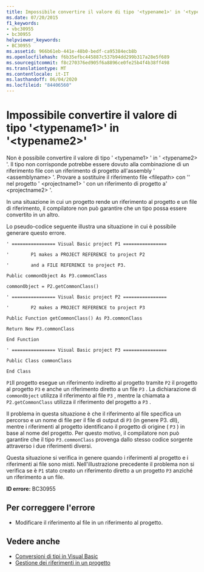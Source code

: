 ```yaml
---
title: Impossibile convertire il valore di tipo '<typename1>' in '<typename2>'
ms.date: 07/20/2015
f1_keywords:
- vbc30955
- bc30955
helpviewer_keywords:
- BC30955
ms.assetid: 966b61eb-441e-48b0-bedf-ca95384ecb8b
ms.openlocfilehash: f6b35efbc445887c537b94dd299b317a28e5f689
ms.sourcegitcommit: f8c270376ed905f6a8896ce0fe25b4f4b38ff498
ms.translationtype: MT
ms.contentlocale: it-IT
ms.lasthandoff: 06/04/2020
ms.locfileid: "84406560"
---
```

# <a name="value-of-type-typename1-cannot-be-converted-to-typename2"></a>Impossibile convertire il valore di tipo '\<typename1>' in '\<typename2>'
Non è possibile convertire il valore di tipo ' \<typename1> ' in ' \<typename2> '. Il tipo non corrisponde potrebbe essere dovuto alla combinazione di un riferimento file con un riferimento di progetto all'assembly ' \<assemblyname> '. Provare a sostituire il riferimento file \<filepath> con '' nel progetto ' \<projectname1> ' con un riferimento di progetto a' \<projectname2> '.  
  
 In una situazione in cui un progetto rende un riferimento al progetto e un file di riferimento, il compilatore non può garantire che un tipo possa essere convertito in un altro.  
  
 Lo pseudo-codice seguente illustra una situazione in cui è possibile generare questo errore.  
  
 `' ================ Visual Basic project P1 ================`  
  
 `'        P1 makes a PROJECT REFERENCE to project P2`  
  
 `'        and a FILE REFERENCE to project P3.`  
  
 `Public commonObject As P3.commonClass`  
  
 `commonObject = P2.getCommonClass()`  
  
 `' ================ Visual Basic project P2 ================`  
  
 `'        P2 makes a PROJECT REFERENCE to project P3`  
  
 `Public Function getCommonClass() As P3.commonClass`  
  
 `Return New P3.commonClass`  
  
 `End Function`  
  
 `' ================ Visual Basic project P3 ================`  
  
 `Public Class commonClass`  
  
 `End Class`  
  
 `P1`Il progetto esegue un riferimento indiretto al progetto tramite `P2` il progetto al progetto `P3` e anche un riferimento diretto a un file `P3` . La dichiarazione di `commonObject` utilizza il riferimento al file `P3` , mentre la chiamata a `P2.getCommonClass` utilizza il riferimento del progetto a `P3` .  
  
 Il problema in questa situazione è che il riferimento al file specifica un percorso e un nome di file per il file di output di `P3` (in genere P3. dll), mentre i riferimenti al progetto identificano il progetto di origine ( `P3` ) in base al nome del progetto. Per questo motivo, il compilatore non può garantire che il tipo `P3.commonClass` provenga dallo stesso codice sorgente attraverso i due riferimenti diversi.  
  
 Questa situazione si verifica in genere quando i riferimenti al progetto e i riferimenti ai file sono misti. Nell'illustrazione precedente il problema non si verifica se è `P1` stato creato un riferimento diretto a un progetto `P3` anziché un riferimento a un file.  
  
 **ID errore:** BC30955  
  
## <a name="to-correct-this-error"></a>Per correggere l'errore  
  
- Modificare il riferimento al file in un riferimento al progetto.  
  
## <a name="see-also"></a>Vedere anche

- [Conversioni di tipi in Visual Basic](../../programming-guide/language-features/data-types/type-conversions.md)
- [Gestione dei riferimenti in un progetto](/visualstudio/ide/managing-references-in-a-project)
